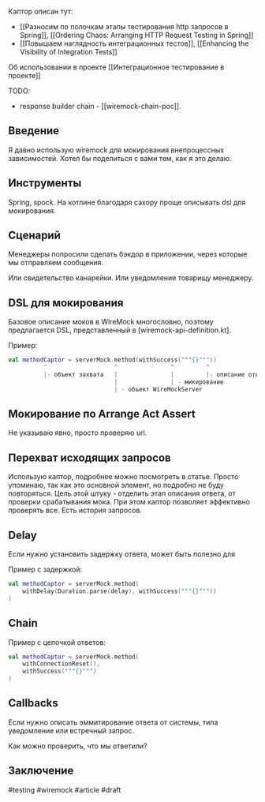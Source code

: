 Каптор описан тут:
+ [[Разносим по полочкам этапы тестирования http запросов в Spring]], [[Ordering Chaos: Arranging HTTP Request Testing in Spring]]
+ [[Повышаем наглядность интеграционных тестов]], [[Enhancing the Visibility of Integration Tests]]

Об использовании в проекте [[Интеграционное тестирование в проекте]]

TODO:
- response builder chain - [[wiremock-chain-poc]].

## Введение

Я давно использую wiremock для мокирования внепроцессных зависимостей. Хотел бы поделиться с вами тем, как я это делаю.

## Инструменты

Spring, spock. На котлине благодаря сахору проще описывать dsl для мокирования.

## Сценарий

Менеджеры попросили сделать бэкдор в приложении, через которые мы отправляем сообщения. 

Или свидетельство канарейки. Или уведомление товарищу менеджеру.

## DSL для мокирования

Базовое описание моков в WireMock многословно, поэтому предлагается DSL, представленный в [wiremock-api-definition.kt].

Пример:
```kotlin
val methodCaptor = serverMock.method(withSuccess("""{}"""))
          ^                   ^               ^         ^
          |- объект захвата   |               |         |- описание ответа от мока
                              |               | - микирование
                              | - объект WireMockServer
```

## Мокирование по Arrange Act Assert

Не указываю явно, просто проверяю url.

## Перехват исходящих запросов

Использую каптор, подробнее можно посмотреть в статье. Просто упоминаю, так как это основной элемент, но подробно не буду повторяться. Цель этой штуку - отделить этап описания ответа, от проверки срабатывания мока. При этом каптор позволяет эффективно проверять все. Есть история запросов.

## Delay

Если нужно установить задержку ответа, может быть полезно для 

Пример с задержкой:
```kotlin
val methodCaptor = serverMock.method(
    withDelay(Duration.parse(delay), withSuccess("""{}"""))
)
```

## Chain 

Пример с цепочкой ответов:
```kotlin
val methodCaptor = serverMock.method(
    withConnectionReset(),
    withSuccess("""{}""")
)
```

## Callbacks

Если нужно описать эммитирование ответа от системы, типа уведомление или встречный запрос. 

Как можно проверить, что мы ответили?

## Заключение

#testing #wiremock #article #draft